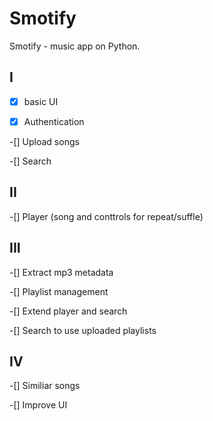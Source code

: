 # Smotify
Smotify - music app on Python.
## I

-[x] basic UI

-[x] Authentication

-[] Upload songs

-[] Search

## II

-[] Player (song and conttrols for repeat/suffle)

## III

-[] Extract mp3 metadata

-[] Playlist management

-[] Extend player and search

-[] Search to use uploaded playlists

## IV

-[] Similiar songs

-[] Improve UI
